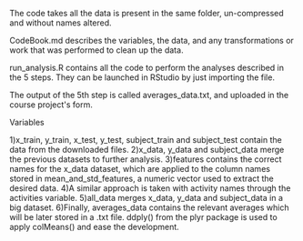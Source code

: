 The code takes  all the data is present in the same folder, un-compressed and without names altered.

CodeBook.md describes the variables, the data, and any transformations or work that was performed to clean up the data.

run_analysis.R contains all the code to perform the analyses described in the 5 steps. They can be launched in RStudio by just importing the file.

The output of the 5th step is called averages_data.txt, and uploaded in the course project's form.

Variables

1)x_train, y_train, x_test, y_test, subject_train and subject_test contain the data from the downloaded files.
2)x_data, y_data and subject_data merge the previous datasets to further analysis.
3)features contains the correct names for the x_data dataset, which are applied to the column names stored in mean_and_std_features, a numeric vector used to extract the desired data.
4)A similar approach is taken with activity names through the activities variable.
5)all_data merges x_data, y_data and subject_data in a big dataset.
6)Finally, averages_data contains the relevant averages which will be later stored in a .txt file. ddply() from the plyr package is used to apply colMeans() and ease the development.

